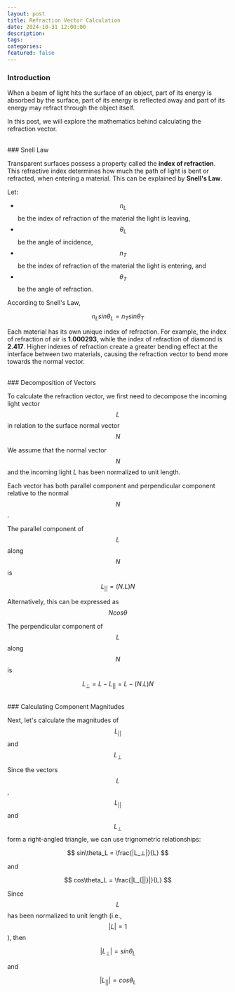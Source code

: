 ```yaml
---
layout: post
title: Refraction Vector Calculation
date: 2024-10-31 12:00:00
description:
tags:
categories:
featured: false
---
```


### Introduction <br>

When a beam of light hits the surface of an object, part of its energy is absorbed by the surface, part of its energy is reflected away and part of its energy may refract through the object itself. 

In this post, we will explore the mathematics behind calculating the refraction vector. 

<br> 
### Snell Law <br>

Transparent surfaces possess a property called the **index of refraction**. This refractive index determines how much the path of light is bent or refracted, when entering a material. This can be explained by **Snell's Law**. 

Let:

- $$n_L$$ be the index of refraction of the material the light is leaving, 
- $$\theta_L$$ be the angle of incidence, 
- $$n_T$$ be the index of refraction of the material the light is entering, and
- $$\theta_T$$ be the angle of refraction. 

According to Snell's Law, 

$$
n_L sin \theta_L = n_T sin \theta_T
$$

Each material has its own unique index of refraction. For example, the index of refraction of air is **1.000293**, while the index of refraction of diamond is **2.417**. Higher indexes of refraction create a greater bending effect at the interface between two materials, causing the refraction vector to bend more towards the normal vector.

<br> 
### Decomposition of Vectors<br> 

To calculate the refraction vector, we first need to decompose the incoming light vector $$L$$ in relation to the surface normal vector 
$$N$$

We assume that the normal vector $$N$$ and the incoming light $L$ has been normalized to unit length. 

Each vector has both parallel component and perpendicular component relative to the normal $$N$$. 
  
The parallel component of $$L$$ along $$N$$ is 

$$
L_{||} = (N.L)N
$$

Alternatively, this can be expressed as $$N cos \theta$$

The perpendicular component of $$L$$ along $$N$$ is 

$$
L_⊥ = L - L_{||} = L - (N.L)N
$$

<br>
### Calculating Component Magnitudes <br>

Next, let's calculate the magnitudes of $$L_{||}$$ and $$L_⊥$$

Since the vectors $$L$$, $$L_{||}$$ and $$L_⊥$$ form a right-angled triangle, we can use trignometric relationships: 

$$
sin\theta_L = \frac{|L_⊥|}{L}
$$ 

and 

$$
cos\theta_L = \frac{|L_{||}|}{L}
$$ 


Since $$L$$ has been normalized to unit length (i.e., $$|L| = 1$$), then 

$$
|L_⊥| = sin \theta_L
$$

and 

$$
|L_{||}| = cos \theta_L
$$
